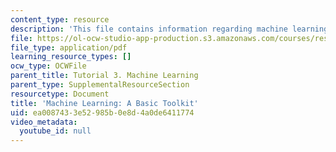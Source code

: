 ```yaml
---
content_type: resource
description: 'This file contains information regarding machine learning: A basic toolkit.'
file: https://ol-ocw-studio-app-production.s3.amazonaws.com/courses/res-9-003-brains-minds-and-machines-summer-course-summer-2015/ea0087433e52985b0e8d4a0de6411774_MITRES_9_003SUM15_tut3.pdf
file_type: application/pdf
learning_resource_types: []
ocw_type: OCWFile
parent_title: Tutorial 3. Machine Learning
parent_type: SupplementalResourceSection
resourcetype: Document
title: 'Machine Learning: A Basic Toolkit'
uid: ea008743-3e52-985b-0e8d-4a0de6411774
video_metadata:
  youtube_id: null
---
```

